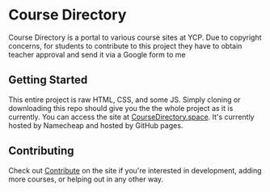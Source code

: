 # Course Directory

Course Directory is a portal to various course sites at YCP. Due to copyright concerns, for students to contribute to this project they have to obtain teacher approval and send it via a Google form to me

## Getting Started

This entire project is raw HTML, CSS, and some JS. Simply cloning or downloading this repo should give you the the whole project as it is currently. 
You can access the site at [CourseDirectory.space](CourseDirectory.space). It's currently hosted by Namecheap and hosted by GitHub pages.

## Contributing

Check out [Contribute](http://coursedirectory.space/nav/about.html) on the site if you're interested in development, adding more courses, or helping out in any other way. 

